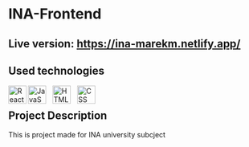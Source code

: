 # INA-Frontend
## Live version: https://ina-marekm.netlify.app/
## Used technologies
[<img align="left" alt="React" width="36px" src="https://cdn.jsdelivr.net/gh/devicons/devicon/icons/react/react-original.svg">][react.js]
[<img align="left" alt="JavaScript" width="36px" src="https://cdn.jsdelivr.net/gh/devicons/devicon/icons/javascript/javascript-original.svg" style="padding-right:10px;"/>][js]
[<img align="left" alt="HTML" width="36px" src="https://cdn.jsdelivr.net/gh/devicons/devicon/icons/html5/html5-original.svg" style="padding-right:10px;"/>][html]
[<img align="left" alt="CSS" width="36px" src="https://cdn.jsdelivr.net/gh/devicons/devicon/icons/css3/css3-original.svg" style="padding-right:10px;"/>][css]

<br>

## Project Description
This is project made for INA university subcject

[react.js]: https://en.wikipedia.org/wiki/React_(software)
[js]: https://en.wikipedia.org/wiki/JavaScript
[html]: https://en.wikipedia.org/wiki/HTML
[css]: https://en.wikipedia.org/wiki/CSS
